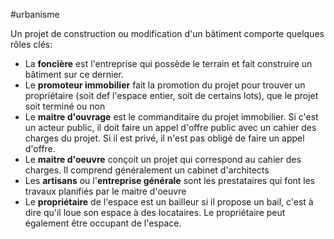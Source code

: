 #urbanisme

Un projet de construction ou modification d'un bâtiment comporte quelques rôles clés:
- La **foncière** est l'entreprise qui possède le terrain et fait construire un bâtiment sur ce dernier.
- Le **promoteur immobilier** fait la promotion du projet pour trouver un propriétaire (soit def l'espace entier, soit de certains lots), que le projet soit terminé ou non
- Le **maitre d'ouvrage** est le commanditaire du projet immobilier. Si c'est un acteur public, il doit faire un appel d'offre public avec un cahier des charges du projet. Si il est privé, il n'est pas obligé de faire un appel d'offre.
- Le **maitre d'oeuvre** conçoit un projet qui correspond au cahier des charges. Il comprend généralement un cabinet d'architects
- Les **artisans** ou l'**entreprise générale** sont les prestataires qui font les travaux planifiés par le maitre d'oeuvre
- Le **propriétaire** de l'espace est un bailleur si il propose un bail, c'est à dire qu'il loue son espace à des locataires. Le propriétaire peut également être occupant de l'espace.